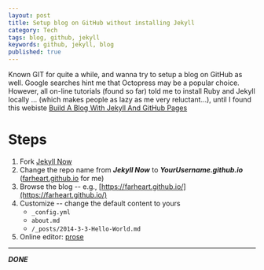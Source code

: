 ```yaml
---
layout: post
title: Setup blog on GitHub without installing Jekyll
category: Tech
tags: blog, github, jekyll
keywords: github, jekyll, blog
published: true
---
```



Known GIT for quite a while, and wanna try to setup a blog on GitHub as well. Google searches hint me that Octopress may be a popular choice. However, all on-line tutorials (found so far) told me to install Ruby and Jekyll locally ... (which makes people as lazy as me very reluctant...), until I found this webiste [Build A Blog With Jekyll And GitHub Pages ](https://www.smashingmagazine.com/2014/08/build-blog-jekyll-github-pages/)

# Steps

1. Fork [Jekyll Now](http://www.github.com/barryclark/jekyll-now)
2. Change the repo name from ***Jekyll Now*** to ***YourUsername.github.io*** ([farheart.github.io](https://farheart.github.io/) for me)
3. Browse the blog -- e.g.,  [https://farheart.github.io/](https://farheart.github.io/)
4. Customize -- change the default content to yours
	* `_config.yml`
    * `about.md`
    * `/_posts/2014-3-3-Hello-World.md`
4. Online editor: [prose](http://prose.io/#farheart/farheart.github.io/tree/master)

---
***DONE***